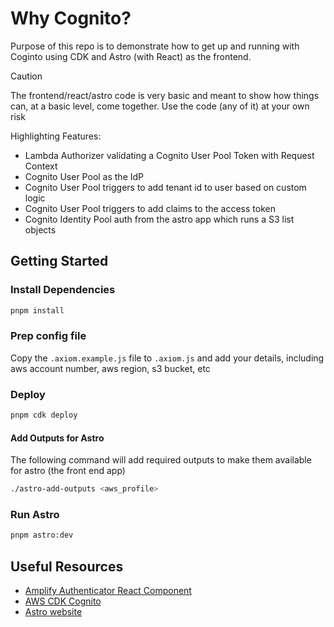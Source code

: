# Why Cognito?

Purpose of this repo is to demonstrate how to get up and running with Coginto 
using CDK and Astro (with React) as the frontend. 

> [!CAUTION]
> The frontend/react/astro code is very basic and meant to show how things can, 
> at a basic level, come together. 
> Use the code (any of it) at your own risk

Highlighting Features:
- Lambda Authorizer validating a Cognito User Pool Token with Request Context
- Cognito User Pool as the IdP
- Cognito User Pool triggers to add tenant id to user based on custom logic
- Cognito User Pool triggers to add claims to the access token
- Cognito Identity Pool auth from the astro app which runs a S3 list objects

## Getting Started

### Install Dependencies
```bash
pnpm install
```

### Prep config file
Copy the `.axiom.example.js` file to `.axiom.js` and add your details, including
aws account number, aws region, s3 bucket, etc

### Deploy

```bash
pnpm cdk deploy
```

#### Add Outputs for Astro

The following command will add required outputs to make them available for astro (the front end app)

```bash
./astro-add-outputs <aws_profile>
```

### Run Astro

```bash
pnpm astro:dev
```

## Useful Resources
- [Amplify Authenticator React Component](https://docs.amplify.aws/react/build-a-backend/auth/set-up-auth/#connect-your-application-code-to-your-auth-resource)
- [AWS CDK Cognito](https://docs.aws.amazon.com/cdk/api/v2/docs/aws-cdk-lib.aws_cognito-readme.html)
- [Astro website](http://astro.build/)
